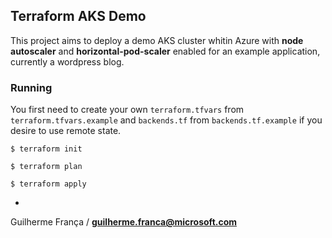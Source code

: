 ## Terraform AKS Demo

 This project aims to deploy a demo AKS cluster whitin Azure with **node autoscaler** and **horizontal-pod-scaler** enabled for an example application, currently a wordpress blog.
 
###  Running

You first need to create your own `terraform.tfvars` from `terraform.tfvars.example` and `backends.tf` from `backends.tf.example` if you desire to use remote state.

`$ terraform init`

`$ terraform plan`

`$ terraform apply`

-
Guilherme França / **guilherme.franca@microsoft.com**
